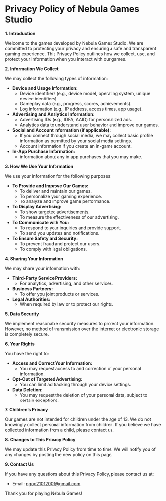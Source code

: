 # Privacy Policy of Nebula Games Studio


**1. Introduction**

Welcome to the games developed by Nebula Games Studio. We are committed to protecting your privacy and ensuring a safe and transparent gaming experience. This Privacy Policy outlines how we collect, use, and protect your information when you interact with our games.

**2. Information We Collect**

We may collect the following types of information:

* **Device and Usage Information:**
    * Device identifiers (e.g., device model, operating system, unique device identifiers).
    * Gameplay data (e.g., progress, scores, achievements).
    * Log information (e.g., IP address, access times, app usage).
* **Advertising and Analytics Information:**
    * Advertising IDs (e.g., IDFA, AAID) for personalized ads.
    * Analytics data to understand user behavior and improve our games.
* **Social and Account Information (if applicable):**
    * If you connect through social media, we may collect basic profile information as permitted by your social media settings.
    * Account information if you create an in-game account.
* **In-App Purchase Information:**
    * information about any in app purchases that you may make.

**3. How We Use Your Information**

We use your information for the following purposes:

* **To Provide and Improve Our Games:**
    * To deliver and maintain our games.
    * To personalize your gaming experience.
    * To analyze and improve game performance.
* **To Display Advertising:**
    * To show targeted advertisements.
    * To measure the effectiveness of our advertising.
* **To Communicate with You:**
    * To respond to your inquiries and provide support.
    * To send you updates and notifications.
* **To Ensure Safety and Security:**
    * To prevent fraud and protect our users.
    * To comply with legal obligations.

**4. Sharing Your Information**

We may share your information with:

* **Third-Party Service Providers:**
    * For analytics, advertising, and other services.
* **Business Partners:**
    * To offer you joint products or services.
* **Legal Authorities:**
    * When required by law or to protect our rights.

**5. Data Security**

We implement reasonable security measures to protect your information. However, no method of transmission over the internet or electronic storage is completely secure.

**6. Your Rights**

You have the right to:

* **Access and Correct Your Information:**
    * You may request access to and correction of your personal information.
* **Opt-Out of Targeted Advertising:**
    * You can limit ad tracking through your device settings.
* **Data Deletion:**
    * You may request the deletion of your personal data, subject to certain exceptions.

**7. Children’s Privacy**

Our games are not intended for children under the age of 13. We do not knowingly collect personal information from children. If you believe we have collected information from a child, please contact us.

**8. Changes to This Privacy Policy**

We may update this Privacy Policy from time to time. We will notify you of any changes by posting the new policy on this page.

**9. Contact Us**

If you have any questions about this Privacy Policy, please contact us at:

* Email: ngoc21012001@gmail.com

Thank you for playing Nebula Games!
